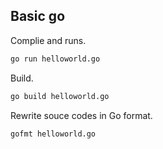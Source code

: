 ## Basic go
Complie and runs.
```bash
go run helloworld.go

```
Build.
```bash
go build helloworld.go
```
Rewrite souce codes in Go format.

```bash
gofmt helloworld.go
```


